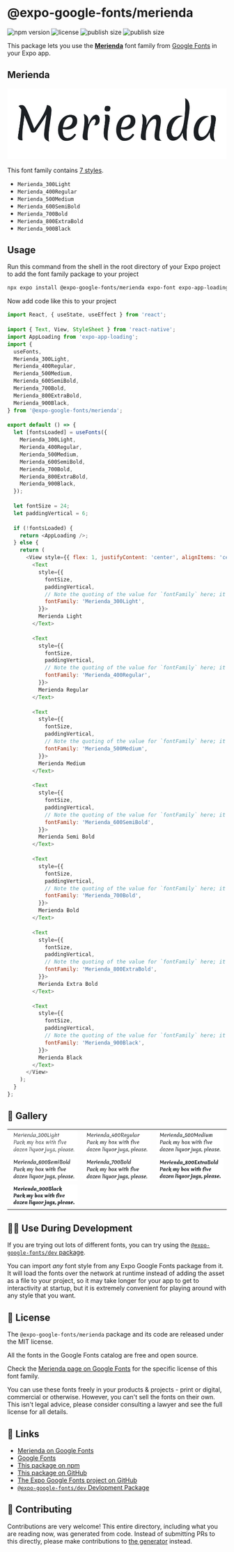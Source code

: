 # @expo-google-fonts/merienda

![npm version](https://flat.badgen.net/npm/v/@expo-google-fonts/merienda)
![license](https://flat.badgen.net/github/license/expo/google-fonts)
![publish size](https://flat.badgen.net/packagephobia/install/@expo-google-fonts/merienda)
![publish size](https://flat.badgen.net/packagephobia/publish/@expo-google-fonts/merienda)

This package lets you use the [**Merienda**](https://fonts.google.com/specimen/Merienda) font family from [Google Fonts](https://fonts.google.com/) in your Expo app.

## Merienda

![Merienda](./font-family.png)

This font family contains [7 styles](#-gallery).

- `Merienda_300Light`
- `Merienda_400Regular`
- `Merienda_500Medium`
- `Merienda_600SemiBold`
- `Merienda_700Bold`
- `Merienda_800ExtraBold`
- `Merienda_900Black`

## Usage

Run this command from the shell in the root directory of your Expo project to add the font family package to your project
```sh
npx expo install @expo-google-fonts/merienda expo-font expo-app-loading
```

Now add code like this to your project
```js
import React, { useState, useEffect } from 'react';

import { Text, View, StyleSheet } from 'react-native';
import AppLoading from 'expo-app-loading';
import {
  useFonts,
  Merienda_300Light,
  Merienda_400Regular,
  Merienda_500Medium,
  Merienda_600SemiBold,
  Merienda_700Bold,
  Merienda_800ExtraBold,
  Merienda_900Black,
} from '@expo-google-fonts/merienda';

export default () => {
  let [fontsLoaded] = useFonts({
    Merienda_300Light,
    Merienda_400Regular,
    Merienda_500Medium,
    Merienda_600SemiBold,
    Merienda_700Bold,
    Merienda_800ExtraBold,
    Merienda_900Black,
  });

  let fontSize = 24;
  let paddingVertical = 6;

  if (!fontsLoaded) {
    return <AppLoading />;
  } else {
    return (
      <View style={{ flex: 1, justifyContent: 'center', alignItems: 'center' }}>
        <Text
          style={{
            fontSize,
            paddingVertical,
            // Note the quoting of the value for `fontFamily` here; it expects a string!
            fontFamily: 'Merienda_300Light',
          }}>
          Merienda Light
        </Text>

        <Text
          style={{
            fontSize,
            paddingVertical,
            // Note the quoting of the value for `fontFamily` here; it expects a string!
            fontFamily: 'Merienda_400Regular',
          }}>
          Merienda Regular
        </Text>

        <Text
          style={{
            fontSize,
            paddingVertical,
            // Note the quoting of the value for `fontFamily` here; it expects a string!
            fontFamily: 'Merienda_500Medium',
          }}>
          Merienda Medium
        </Text>

        <Text
          style={{
            fontSize,
            paddingVertical,
            // Note the quoting of the value for `fontFamily` here; it expects a string!
            fontFamily: 'Merienda_600SemiBold',
          }}>
          Merienda Semi Bold
        </Text>

        <Text
          style={{
            fontSize,
            paddingVertical,
            // Note the quoting of the value for `fontFamily` here; it expects a string!
            fontFamily: 'Merienda_700Bold',
          }}>
          Merienda Bold
        </Text>

        <Text
          style={{
            fontSize,
            paddingVertical,
            // Note the quoting of the value for `fontFamily` here; it expects a string!
            fontFamily: 'Merienda_800ExtraBold',
          }}>
          Merienda Extra Bold
        </Text>

        <Text
          style={{
            fontSize,
            paddingVertical,
            // Note the quoting of the value for `fontFamily` here; it expects a string!
            fontFamily: 'Merienda_900Black',
          }}>
          Merienda Black
        </Text>
      </View>
    );
  }
};

```

## 🔡 Gallery


||||
|-|-|-|
|![Merienda_300Light](./Merienda_300Light.ttf.png)|![Merienda_400Regular](./Merienda_400Regular.ttf.png)|![Merienda_500Medium](./Merienda_500Medium.ttf.png)||
|![Merienda_600SemiBold](./Merienda_600SemiBold.ttf.png)|![Merienda_700Bold](./Merienda_700Bold.ttf.png)|![Merienda_800ExtraBold](./Merienda_800ExtraBold.ttf.png)||
|![Merienda_900Black](./Merienda_900Black.ttf.png)||||


## 👩‍💻 Use During Development

If you are trying out lots of different fonts, you can try using the [`@expo-google-fonts/dev` package](https://github.com/expo/google-fonts/tree/master/font-packages/dev#readme).

You can import *any* font style from any Expo Google Fonts package from it. It will load the fonts
over the network at runtime instead of adding the asset as a file to your project, so it may take longer
for your app to get to interactivity at startup, but it is extremely convenient
for playing around with any style that you want.

## 📖 License

The `@expo-google-fonts/merienda` package and its code are released under the MIT license.

All the fonts in the Google Fonts catalog are free and open source.

Check the [Merienda page on Google Fonts](https://fonts.google.com/specimen/Merienda) for the specific license of this font family.

You can use these fonts freely in your products & projects - print or digital, commercial or otherwise. However, you can't sell the fonts on their own. This isn't legal advice, please consider consulting a lawyer and see the full license for all details.

## 🔗 Links

- [Merienda on Google Fonts](https://fonts.google.com/specimen/Merienda)
- [Google Fonts](https://fonts.google.com/)
- [This package on npm](https://www.npmjs.com/package/@expo-google-fonts/merienda)
- [This package on GitHub](https://github.com/expo/google-fonts/tree/master/font-packages/merienda)
- [The Expo Google Fonts project on GitHub](https://github.com/expo/google-fonts)
- [`@expo-google-fonts/dev` Devlopment Package](https://github.com/expo/google-fonts/tree/master/font-packages/dev)

## 🤝 Contributing

Contributions are very welcome! This entire directory, including what you are reading now, was generated from code. Instead of submitting PRs to this directly, please make contributions to [the generator](https://github.com/expo/google-fonts/tree/master/packages/generator) instead.
